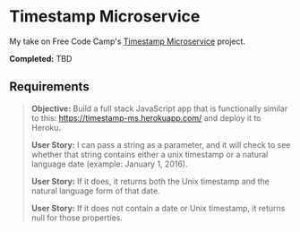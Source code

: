 # Timestamp Microservice

My take on Free Code Camp's [Timestamp Microservice](https://www.freecodecamp.com/challenges/timestamp-microservice) project.

**Completed:** TBD

## Requirements

> **Objective:** Build a full stack JavaScript app that is functionally similar to this: https://timestamp-ms.herokuapp.com/ and deploy it to Heroku.
>
> **User Story:** I can pass a string as a parameter, and it will check to see whether that string contains either a unix timestamp or a natural language date (example: January 1, 2016).
>
> **User Story:** If it does, it returns both the Unix timestamp and the natural language form of that date.
>
> **User Story:** If it does not contain a date or Unix timestamp, it returns null for those properties.
